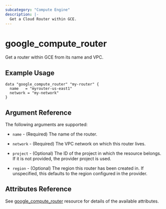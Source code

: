 ```yaml
---
subcategory: "Compute Engine"
description: |-
  Get a Cloud Router within GCE.
---
```


# google_compute_router

Get a router within GCE from its name and VPC.

## Example Usage

```hcl
data "google_compute_router" "my-router" {
  name   = "myrouter-us-east1"
  network = "my-network"
}
```

## Argument Reference

The following arguments are supported:

* `name` - (Required) The name of the router.

* `network` - (Required) The VPC network on which this router lives.

* `project` - (Optional) The ID of the project in which the resource
    belongs. If it is not provided, the provider project is used.

* `region` - (Optional) The region this router has been created in. If
    unspecified, this defaults to the region configured in the provider.


## Attributes Reference

See [google_compute_router](https://registry.terraform.io/providers/hashicorp/google/latest/docs/resources/compute_router) resource for details of the available attributes.

